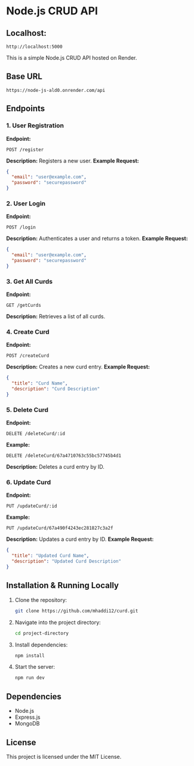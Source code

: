 # Node.js CRUD API

## Localhost:

```
http://localhost:5000
```

This is a simple Node.js CRUD API hosted on Render.

## Base URL

```
https://node-js-ald0.onrender.com/api
```

## Endpoints

### 1. User Registration

**Endpoint:**

```
POST /register
```

**Description:** Registers a new user.
**Example Request:**

```json
{
  "email": "user@example.com",
  "password": "securepassword"
}
```

### 2. User Login

**Endpoint:**

```
POST /login
```

**Description:** Authenticates a user and returns a token.
**Example Request:**

```json
{
  "email": "user@example.com",
  "password": "securepassword"
}
```

### 3. Get All Curds

**Endpoint:**

```
GET /getCurds
```

**Description:** Retrieves a list of all curds.

### 4. Create Curd

**Endpoint:**

```
POST /createCurd
```

**Description:** Creates a new curd entry.
**Example Request:**

```json
{
  "title": "Curd Name",
  "description": "Curd Description"
}
```

### 5. Delete Curd

**Endpoint:**

```
DELETE /deleteCurd/:id
```

**Example:**

```
DELETE /deleteCurd/67a4710763c55bc57745b4d1
```

**Description:** Deletes a curd entry by ID.

### 6. Update Curd

**Endpoint:**

```
PUT /updateCurd/:id
```

**Example:**

```
PUT /updateCurd/67a490f4243ec281827c3a2f
```

**Description:** Updates a curd entry by ID.
**Example Request:**

```json
{
  "title": "Updated Curd Name",
  "description": "Updated Curd Description"
}
```

## Installation & Running Locally

1. Clone the repository:
   ```sh
   git clone https://github.com/mhaddi12/curd.git
   ```
2. Navigate into the project directory:
   ```sh
   cd project-directory
   ```
3. Install dependencies:
   ```sh
   npm install
   ```
4. Start the server:
   ```sh
   npm run dev
   ```

## Dependencies

- Node.js
- Express.js
- MongoDB

## License

This project is licensed under the MIT License.
